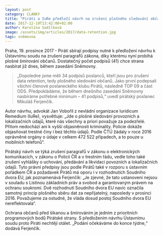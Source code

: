```yaml
---
layout: post
category: CLANKY
title: "Piráti a IuRe předloží návrh na zrušení plošného sledování občanů"
date: 2017-12-19T13:42:00+02:00
author: Karolína Sadílková
image: /assets/img/articles/2017/data-retention.jpg
tags: sněmovna
---
```


Praha, 19. prosince 2017 - Piráti sbírají podpisy nutné k předložení návrhu k Ústavnímu soudu na zrušení paragrafů zákona, díky kterému nyní probíhá plošné šmírování občanů. Dostatečný počet podpisů (41) chce strana nasbírat již dnes, během zasedání Sněmovny.

> „Dopoledne jsme měli 34 podpisů poslanců, kteří jsou pro zrušení data retention, tedy plošného sledování občanů. Jako první podepsali všichni členové poslaneckého klubu Pirátů, následně TOP 09 a část ODS. Předpokládáme, že během dnešního zasedání Sněmovny nasbíráme potřebné minimum – 41 podpisů,“ uvedl pirátský poslanec Mikuláš Ferjenčík.

Autor návrhu, advokát Jan Vobořil z nevládní organizace Iuridicum Remedium (IuRe), vysvětluje: „Jde o plošné sledování provozních a lokalizačních údajů, které nás všechny a priori považuje za podezřelé. Přitom nedochází ani k vyšší objasněnosti kriminality. Policie dokáže objasňovat trestné činy i bez těchto údajů. Podle ČTÚ žádaly v roce 2016 oprávněné orgány o údaje v celkem 472 522 případech, a to pouze u mobilních telefonů“.

Pirátský návrh se týká zrušení paragrafů v zákonu o elektronických komunikacích, v zákonu o Policii ČR a v trestním řádu, vedle toho také zrušení vyhlášky o uchování, předávání a likvidaci povozních a lokalizačních údajů. Tyto právní předpisy jsou podle Pirátů také v rozporu s ústavním pořádkem ČR a požadavek Pirátů má oporu i v rozhodnutích Soudního dvora EU, jak poznamenává Ferjenčík: „Je zjevné, že tato ustanovení nejsou v souladu s Listinou základních práv a svobod a garantovaným právem na ochranu soukromí. Dvě rozhodnutí Soudního dvora EU navíc označila samotný princip plošného sběru dat za nepřijatelný, naposledy v prosinci 2016. Považujeme za ostudné, že vláda dosud postoj Soudního dvora EU nereflektovala“.

Ochrana občanů před šikanou a šmírováním je jedním z prioritních programových bodů Pirátské strany. S předložením návrhu Ústavnímu soudu proto Piráti nechtějí otálet. „Podání očekáváme do konce týdne,“ dodává Ferjenčík.
